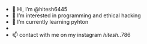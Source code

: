- 👋 Hi, I’m @hitesh6445
- 👀 I’m interested in programming and ethical hacking
- 🌱 I’m currently learning pyhton
- 
- 📫 contact with me on my instagram _hitesh._.786

<!---
hitesh6445/hitesh6445 is a ✨ special ✨ repository because its `README.md` (this file) appears on your GitHub profile.
You can click the Preview link to take a look at your changes.
--->

